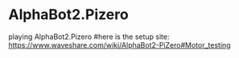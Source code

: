 # AlphaBot2.Pizero
playing AlphaBot2.Pizero
#here is the setup site: https://www.waveshare.com/wiki/AlphaBot2-PiZero#Motor_testing
